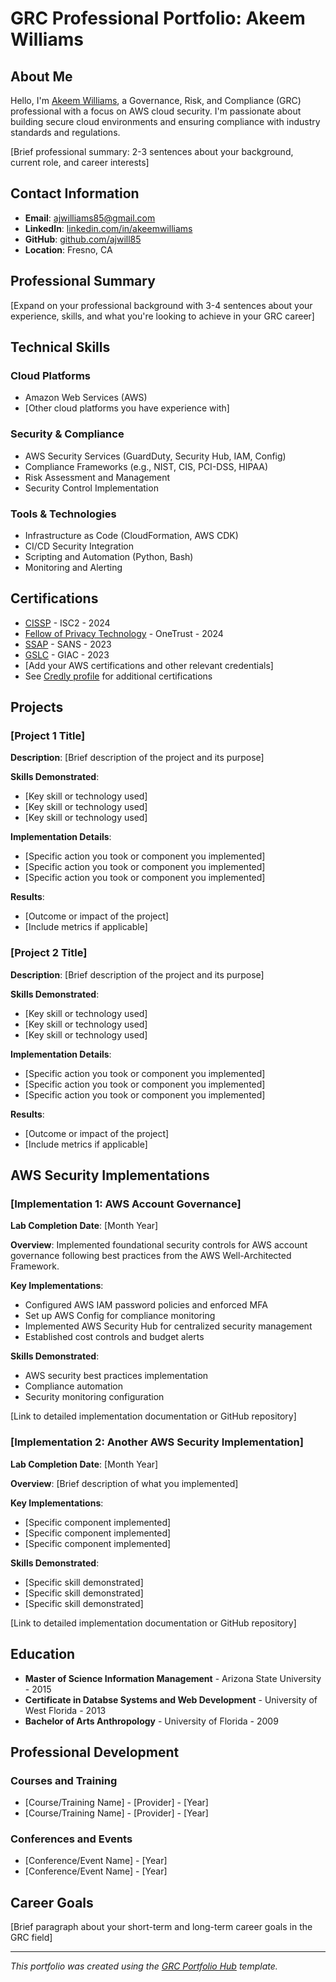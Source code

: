 # GRC Professional Portfolio: Akeem Williams

## About Me

Hello, I'm [Akeem Williams](https://www.linkedin.com/in/williamsakeem/), a Governance, Risk, and Compliance (GRC) professional with a focus on AWS cloud security. I'm passionate about building secure cloud environments and ensuring compliance with industry standards and regulations.

[Brief professional summary: 2-3 sentences about your background, current role, and career interests]

## Contact Information

- **Email**: ajwilliams85@gmail.com
- **LinkedIn**: [linkedin.com/in/akeemwilliams](https://www.linkedin.com/in/williamsakeem/)
- **GitHub**: [github.com/ajwill85](https://github.com/ajwill85)
- **Location**: Fresno, CA

## Professional Summary

[Expand on your professional background with 3-4 sentences about your experience, skills, and what you're looking to achieve in your GRC career]

## Technical Skills

### Cloud Platforms
- Amazon Web Services (AWS)
- [Other cloud platforms you have experience with]

### Security & Compliance
- AWS Security Services (GuardDuty, Security Hub, IAM, Config)
- Compliance Frameworks (e.g., NIST, CIS, PCI-DSS, HIPAA)
- Risk Assessment and Management
- Security Control Implementation

### Tools & Technologies
- Infrastructure as Code (CloudFormation, AWS CDK)
- CI/CD Security Integration
- Scripting and Automation (Python, Bash)
- Monitoring and Alerting

## Certifications

- [CISSP](https://www.credly.com/badges/bbae2686-b50a-43c2-883c-bc052d541281) - ISC2 - 2024
- [Fellow of Privacy Technology](https://www.credly.com/badges/de15b56a-e8ba-4e88-9de3-25cde63f3122) - OneTrust - 2024
- [SSAP](https://www.credly.com/badges/03638838-693a-4862-a933-60dc0c1f430c) - SANS - 2023
- [GSLC](https://www.credly.com/badges/fc7597e4-e4c9-4478-a2e6-99c44369f9b1) - GIAC - 2023
- [Add your AWS certifications and other relevant credentials]
- See [Credly profile](https://www.credly.com/badges/fc7597e4-e4c9-4478-a2e6-99c44369f9b1) for additional certifications

## Projects

### [Project 1 Title]

**Description**: [Brief description of the project and its purpose]

**Skills Demonstrated**:
- [Key skill or technology used]
- [Key skill or technology used]
- [Key skill or technology used]

**Implementation Details**:
- [Specific action you took or component you implemented]
- [Specific action you took or component you implemented]
- [Specific action you took or component you implemented]

**Results**:
- [Outcome or impact of the project]
- [Include metrics if applicable]

### [Project 2 Title]

**Description**: [Brief description of the project and its purpose]

**Skills Demonstrated**:
- [Key skill or technology used]
- [Key skill or technology used]
- [Key skill or technology used]

**Implementation Details**:
- [Specific action you took or component you implemented]
- [Specific action you took or component you implemented]
- [Specific action you took or component you implemented]

**Results**:
- [Outcome or impact of the project]
- [Include metrics if applicable]

## AWS Security Implementations

### [Implementation 1: AWS Account Governance]

**Lab Completion Date**: [Month Year]

**Overview**: Implemented foundational security controls for AWS account governance following best practices from the AWS Well-Architected Framework.

**Key Implementations**:
- Configured AWS IAM password policies and enforced MFA
- Set up AWS Config for compliance monitoring
- Implemented AWS Security Hub for centralized security management
- Established cost controls and budget alerts

**Skills Demonstrated**:
- AWS security best practices implementation
- Compliance automation
- Security monitoring configuration

[Link to detailed implementation documentation or GitHub repository]

### [Implementation 2: Another AWS Security Implementation]

**Lab Completion Date**: [Month Year]

**Overview**: [Brief description of what you implemented]

**Key Implementations**:
- [Specific component implemented]
- [Specific component implemented]
- [Specific component implemented]

**Skills Demonstrated**:
- [Specific skill demonstrated]
- [Specific skill demonstrated]
- [Specific skill demonstrated]

[Link to detailed implementation documentation or GitHub repository]

## Education

- **Master of Science Information Management** - Arizona State University - 2015
- **Certificate in Databse Systems and Web Development** - University of West Florida - 2013
- **Bachelor of Arts Anthropology** - University of Florida - 2009

## Professional Development

### Courses and Training
- [Course/Training Name] - [Provider] - [Year]
- [Course/Training Name] - [Provider] - [Year]

### Conferences and Events
- [Conference/Event Name] - [Year]
- [Conference/Event Name] - [Year]

## Career Goals

[Brief paragraph about your short-term and long-term career goals in the GRC field]

---

*This portfolio was created using the [GRC Portfolio Hub](https://github.com/ajy0127/grc_portfolio) template.* 
